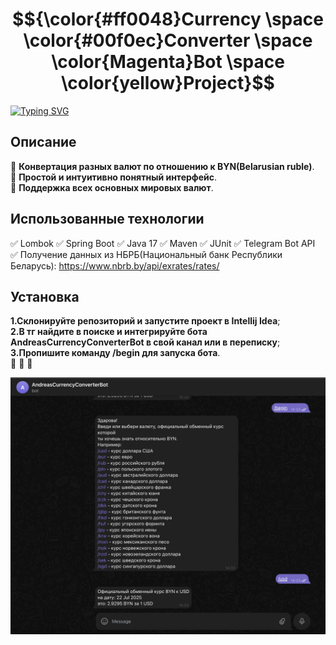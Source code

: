 
# $${\color{#ff0048}Currency \space \color{#00f0ec}Converter \space \color{Magenta}Bot \space \color{yellow}Project}$$

[![Typing SVG](https://readme-typing-svg.herokuapp.com?color=%2336BCF7&lines=Телеграм+бот+конвертера+валют)](https://git.io/typing-svg)
## Описание
:rocket: **Конвертация разных валют по отношению к BYN(Belarusian ruble)**.
<br>
:rocket: **Простой и интуитивно понятный интерфейс**.
<br>
:rocket: **Поддержка всех основных мировых валют**. 


## Использованные технологии
:white_check_mark:   Lombok
:white_check_mark:   Spring Boot
:white_check_mark:   Java 17
:white_check_mark:   Maven
:white_check_mark:   JUnit
:white_check_mark:   Telegram Bot API
<br>
:white_check_mark:   Получение данных из НБРБ(Национальный банк Республики Беларусь): https://www.nbrb.by/api/exrates/rates/

## Установка 
**1.Склонируйте репозиторий и запустите проект в Intellij Idea**;
<br>
**2.В тг найдите в поиске и интегрируйте бота AndreasCurrencyConverterBot в свой канал или в переписку**; 
<br>
**3.Пропишите команду /begin для запуска бота**. 
<br>
:black_square_button: :black_square_button: :black_square_button:

![Bot](AndreasCurrencyConverterBot.png)
